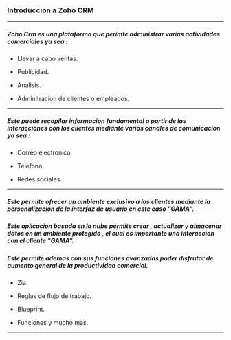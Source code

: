 ### Introduccion a Zoho CRM

  

---

  

##### Zoho Crm es una plataforma que perimte administrar varias actividades comerciales ya sea :

  

- Llevar a cabo ventas.

- Publicidad.

- Analisis.

- Adminitracion de clientes o empleados.

  

---

##### Este puede recopilar informacion fundamental a partir de las interacciones con los clientes mediante varios canales de comunicacion ya sea :

  

- Correo electronico.

- Telefono.

- Redes sociales.

---

  

##### Este permite ofrecer un ambiente exclusivo a los clientes mediante la personalizacion de la interfaz de usuario en este caso "GAMA".

##### Este aplicacion basada en la nube permite crear , actualizar y almacenar datos en un ambiente protegido , el cual es importante una interaccion con el cliente "GAMA".

##### Este permite ademas con sus funciones avanzadas poder disfrutar de aumento general de la productividad comercial.

  

- Zia.

- Reglas de flujo de trabajo.

- Blueprint.

- Funciones y mucho mas.

  

---
